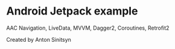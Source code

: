 # Android Jetpack example

AAC Navigation, LiveData, MVVM, Dagger2, Coroutines, Retrofit2

Created by Anton Sinitsyn
